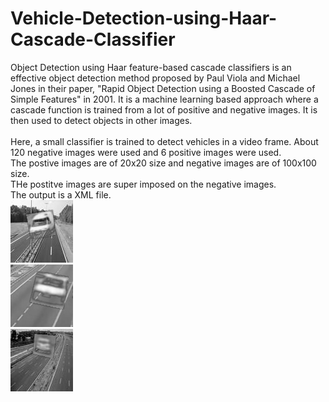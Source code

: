 # Vehicle-Detection-using-Haar-Cascade-Classifier
Object Detection using Haar feature-based cascade classifiers is an effective object detection method proposed by Paul Viola and Michael Jones in their paper, "Rapid Object Detection using a Boosted Cascade of Simple Features" in 2001. It is a machine learning based approach where a cascade function is trained from a lot of positive and negative images. It is then used to detect objects in other images.  
<br>Here, a small classifier is trained to detect vehicles in a video frame. About 120 negative images were used and 6 positive images were used.
<br>The postive images are of 20x20 size and negative images are of 100x100 size.
<br>THe postitve images are super imposed on the negative images.
<br>The output is a XML file.
<br>![Postive image superimposed on negative](https://github.com/Atharva1701/Vehicle-Detection-using-Haar-Cascade-Classifier/blob/master/images/0012_0024_0015_0048_0048.jpg)
<br>![Postive image superimposed on negative](https://github.com/Atharva1701/Vehicle-Detection-using-Haar-Cascade-Classifier/blob/master/images/0012_0030_0009_0063_0063.jpg)
<br>![Postive image superimposed on negative](https://github.com/Atharva1701/Vehicle-Detection-using-Haar-Cascade-Classifier/blob/master/images/0012_0034_0007_0040_0040.jpg)

